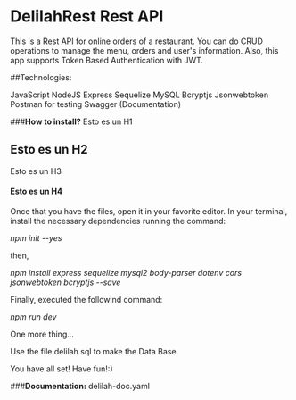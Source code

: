 # DelilahRest Rest API
This is a Rest API for online orders of a restaurant. You can do CRUD operations to manage the menu, orders and user's information. Also, this app supports Token Based Authentication with JWT. 

##Technologies:

JavaScript
NodeJS
Express
Sequelize
MySQL
Bcryptjs
Jsonwebtoken
Postman for testing
Swagger (Documentation)

###**How to install?** Esto es un H1
## Esto es un H2
 Esto es un H3
#### Esto es un H4


Once that you have the files, open it in your favorite editor.
In your terminal, install the necessary dependencies running the command:

*npm init --yes*

then,

*npm install express sequelize mysql2 body-parser dotenv cors jsonwebtoken bcryptjs --save*

Finally, executed the followind command: 

*npm run dev*

One more thing...

Use the file delilah.sql to make the Data Base.

You have all set! 
Have fun!:)

###**Documentation:**
delilah-doc.yaml
